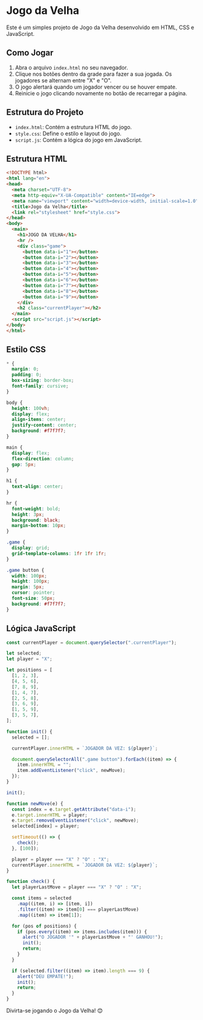 # Jogo da Velha

Este é um simples projeto de Jogo da Velha desenvolvido em HTML, CSS e JavaScript. 

## Como Jogar

1. Abra o arquivo `index.html` no seu navegador.
2. Clique nos botões dentro da grade para fazer a sua jogada. Os jogadores se alternam entre "X" e "O".
3. O jogo alertará quando um jogador vencer ou se houver empate.
4. Reinicie o jogo clicando novamente no botão de recarregar a página.

## Estrutura do Projeto

- `index.html`: Contém a estrutura HTML do jogo.
- `style.css`: Define o estilo e layout do jogo.
- `script.js`: Contém a lógica do jogo em JavaScript.

## Estrutura HTML

```html
<!DOCTYPE html>
<html lang="en">
<head>
  <meta charset="UTF-8">
  <meta http-equiv="X-UA-Compatible" content="IE=edge">
  <meta name="viewport" content="width=device-width, initial-scale=1.0">
  <title>Jogo da Velha</title>
  <link rel="stylesheet" href="style.css">
</head>
<body>
  <main>
    <h1>JOGO DA VELHA</h1>
    <hr />
    <div class="game">
      <button data-i="1"></button>
      <button data-i="2"></button>
      <button data-i="3"></button>
      <button data-i="4"></button>
      <button data-i="5"></button>
      <button data-i="6"></button>
      <button data-i="7"></button>
      <button data-i="8"></button>
      <button data-i="9"></button>
    </div>
    <h2 class="currentPlayer"></h2>
  </main>
  <script src="script.js"></script>
</body>
</html>
```

## Estilo CSS

```css
* {
  margin: 0;
  padding: 0;
  box-sizing: border-box;
  font-family: cursive;
}

body {
  height: 100vh;
  display: flex;
  align-items: center;
  justify-content: center;
  background: #f7f7f7;
}

main {
  display: flex;
  flex-direction: column;
  gap: 5px;
}

h1 {
  text-align: center;
}

hr {
  font-weight: bold;
  height: 3px;
  background: black;
  margin-bottom: 10px;
}

.game {
  display: grid;
  grid-template-columns: 1fr 1fr 1fr;
}

.game button {
  width: 100px;
  height: 100px;
  margin: 5px;
  cursor: pointer;
  font-size: 50px;
  background: #f7f7f7;
}
```

## Lógica JavaScript

```js
const currentPlayer = document.querySelector(".currentPlayer");

let selected;
let player = "X";

let positions = [
  [1, 2, 3],
  [4, 5, 6],
  [7, 8, 9],
  [1, 4, 7],
  [2, 5, 8],
  [3, 6, 9],
  [1, 5, 9],
  [3, 5, 7],
];

function init() {
  selected = [];

  currentPlayer.innerHTML = `JOGADOR DA VEZ: ${player}`;

  document.querySelectorAll(".game button").forEach((item) => {
    item.innerHTML = "";
    item.addEventListener("click", newMove);
  });
}

init();

function newMove(e) {
  const index = e.target.getAttribute("data-i");
  e.target.innerHTML = player;
  e.target.removeEventListener("click", newMove);
  selected[index] = player;

  setTimeout(() => {
    check();
  }, [100]);

  player = player === "X" ? "O" : "X";
  currentPlayer.innerHTML = `JOGADOR DA VEZ: ${player}`;
}

function check() {
  let playerLastMove = player === "X" ? "O" : "X";

  const items = selected
    .map((item, i) => [item, i])
    .filter((item) => item[0] === playerLastMove)
    .map((item) => item[1]);

  for (pos of positions) {
    if (pos.every((item) => items.includes(item))) {
      alert("O JOGADOR '" + playerLastMove + "' GANHOU!");
      init();
      return;
    }
  }

  if (selected.filter((item) => item).length === 9) {
    alert("DEU EMPATE!");
    init();
    return;
  }
}
```

Divirta-se jogando o Jogo da Velha! 😊
